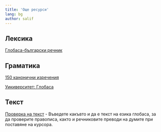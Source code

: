 ```yaml
---
title: 'Още ресурси'
lang: bg
author: salif
---
```


## Лексика

[Глобаса-български речник](./05.max-resurso.dict.default.bul.md)

## Граматика

[150 канонични изречения](./05.max-resurso.sentences.default.bul.md)

[Уикиверситет: Глобаса](https://en.wikiversity.org/wiki/Globasa)

## Текст

[Проверка на текст](https://conlang-checker.vercel.app/) - Въведете какъвто и да е текст на езика глобаса, за да проверите правописа, както и речниковите преводи на думите при поставяне на курсора. 
